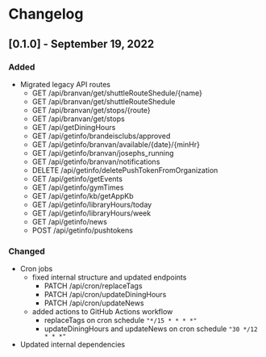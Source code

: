 # Changelog

## [0.1.0] - September 19, 2022

### Added

- Migrated legacy API routes
    - GET /api/branvan/get/shuttleRouteShedule/{name}
    - GET /api/branvan/get/shuttleRouteShedule
    - GET /api/branvan/get/stops/{route}
    - GET /api/branvan/get/stops
    - GET /api/getDiningHours
    - GET /api/getinfo/brandeisclubs/approved
    - GET /api/getinfo/branvan/available/{date}/{minHr}
    - GET /api/getinfo/branvan/josephs_running
    - GET /api/getinfo/branvan/notifications
    - DELETE /api/getinfo/deletePushTokenFromOrganization
    - GET /api/getinfo/getEvents
    - GET /api/getinfo/gymTimes
    - GET /api/getinfo/kb/getAppKb
    - GET /api/getinfo/libraryHours/today
    - GET /api/getinfo/libraryHours/week
    - GET /api/getinfo/news
    - POST /api/getinfo/pushtokens

### Changed

- Cron jobs
    - fixed internal structure and updated endpoints
        - PATCH /api/cron/replaceTags
        - PATCH /api/cron/updateDiningHours
        - PATCH /api/cron/updateNews
    - added actions to GitHub Actions workflow
        - replaceTags on cron schedule `"*/15 * * * *"`
        - updateDiningHours and updateNews on cron schedule `"30 */12 * * *"`
- Updated internal dependencies